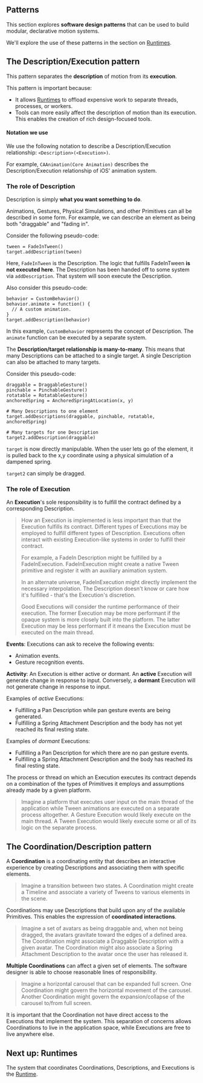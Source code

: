 ## Patterns

This section explores **software design patterns** that can be used to build modular, declarative motion systems.

We'll explore the use of these patterns in the section on [Runtimes](runtimes.md).

## The Description/Execution pattern

This pattern separates the **description** of motion from its **execution**.

This pattern is important because:

- It allows [Runtimes](runtimes.md) to offload expensive work to separate threads, processes, or workers.
- Tools can more easily affect the description of motion than its execution. This enables the creation of rich design-focused tools.

#### Notation we use

We use the following notation to describe a Description/Execution relationship: `<Description>(<Execution>)`.

For example, `CAAnimation(Core Animation)` describes the Description/Execution relationship of iOS' animation system.

### The role of Description

Description is simply **what you want something to do**.

Animations, Gestures, Physical Simulations, and other Primitives can all be described in some form. For example, we can describe an element as being both "draggable" and "fading in".

Consider the following pseudo-code:

    tween = FadeInTween()
    target.addDescription(tween)

Here, `FadeInTween` is the Description. The logic that fulfills FadeInTween **is not executed here**. The Description has been handed off to some system via `addDescription`. That system will soon execute the Description.

Also consider this pseudo-code:

    behavior = CustomBehavior()
    behavior.animate = function() {
      // A custom animation.
    }
    target.addDescription(behavior)

In this example, `CustomBehavior` represents the concept of Description. The `animate` function can be executed by a separate system.

The **Description/target relationship is many-to-many**. This means that many Descriptions can be attached to a single target. A single Description can also be attached to many targets.

Consider this pseudo-code:

    draggable = DraggableGesture()
    pinchable = PinchableGesture()
    rotatable = RotatableGesture()
    anchoredSpring = AnchoredSpringAtLocation(x, y)
    
    # Many Descriptions to one element
    target.addDescriptions(draggable, pinchable, rotatable, anchoredSpring)
    
    # Many targets for one Description
    target2.addDescription(draggable)

`target` is now directly manipulable. When the user lets go of the element, it is pulled back to the x,y coordinate using a physical simulation of a dampened spring.

`target2` can simply be dragged.

### The role of Execution

An **Execution**'s sole responsibility is to fulfill the contract defined by a corresponding Description.

> How an Execution is implemented is less important than that the Execution fulfills its contract. Different types of Executions may be employed to fulfill different types of Description. Executions often interact with existing Execution-like systems in order to fulfill their contract.
>
> For example, a FadeIn Description might be fulfilled by a FadeInExecution. FadeInExecution might create a native Tween primitive and register it with an auxiliary animation system.
> 
> In an alternate universe, FadeInExecution might directly implement the necessary interpolation.  The Description doesn't know or care how it's fulfilled - that's the Execution's discretion.
>
> Good Executions will consider the runtime performance of their execution. The former Execution may be more performant if the opaque system is more closely built into the platform. The latter Execution may be less performant if it means the Execution must be executed on the main thread.

**Events**: Executions can ask to receive the following events:

- Animation events.
- Gesture recognition events.

**Activity**: An Execution is either active or dormant. An **active** Execution will generate change in response to input. Conversely, a **dormant** Execution will not generate change in response to input.

Examples of *active* Executions:

- Fulfilling a Pan Description while pan gesture events are being generated. 
- Fulfilling a Spring Attachment Description and the body has not yet reached its final resting state. 

Examples of *dormant* Executions:

- Fulfilling a Pan Description for which there are no pan gesture events. 
- Fulfilling a Spring Attachment Description and the body has reached its final resting state. 

The process or thread on which an Execution executes its contract depends on a combination of the types of Primitives it employs and assumptions already made by a given platform.

> Imagine a platform that executes user input on the main thread of the application while Tween animations are executed on a separate process altogether. A Gesture Execution would likely execute on the main thread. A Tween Execution would likely execute some or all of its logic on the separate process.

## The Coordination/Description pattern

A **Coordination** is a coordinating entity that describes an interactive experience by creating Descriptions and associating them with specific elements.

> Imagine a transition between two states. A Coordination might create a Timeline and associate a variety of Tweens to various elements in the scene.

Coordinations may use Descriptions that build upon any of the available Primitives. This enables the expression of **coordinated interactions**.

> Imagine a set of avatars as being draggable and, when not being dragged, the avatars gravitate toward the edges of a defined area. The Coordination might associate a Draggable Description with a given avatar. The Coordination might also associate a Spring Attachment Description to the avatar once the user has released it.

**Multiple Coordinations** can affect a given set of elements. The software designer is able to choose reasonable lines of responsibility.

> Imagine a horizontal carousel that can be expanded full screen. One Coordination might govern the horizontal movement of the carousel. Another Coordination might govern the expansion/collapse of the carousel to/from full screen.

It is important that the Coordination not have direct access to the Executions that implement the system. This separation of concerns allows Coordinations to live in the application space, while Executions are free to live anywhere else.

## Next up: Runtimes

The system that coordinates Coordinations, Descriptions, and Executions is the [Runtime](runtimes.md).